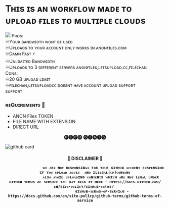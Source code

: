 # Tʜɪs ɪs ᴀɴ ᴡᴏʀᴋғʟᴏᴡ ᴍᴀᴅᴇ ᴛᴏ ᴜᴘʟᴏᴀᴅ ғɪʟᴇs ᴛᴏ ᴍᴜʟᴛɪᴘʟᴇ ᴄʟᴏᴜᴅs
<img src="https://user-images.githubusercontent.com/73097560/115834477-dbab4500-a447-11eb-908a-139a6edaec5c.gif">
Pʀᴏs:<br>
     ♾Yᴏᴜʀ ʙᴀɴᴅᴡɪᴅᴛʜ ᴡᴏɴᴛ ʙᴇ ᴜsᴇᴅ<br>
     ♾Uᴘʟᴏᴀᴅs ᴛᴏ ʏᴏᴜʀ ᴀᴄᴄᴏᴜɴᴛ ᴏɴʟʏ ᴡᴏʀᴋs ɪɴ ᴀɴᴏɴғɪʟᴇs.ᴄᴏᴍ<br>
     ♾Dᴀᴍɴ Fᴀsᴛ ⚡️<br>
     ♾Uɴʟɪᴍɪᴛᴇᴅ Bᴀɴᴅᴡɪᴅᴛʜ<br>
     ♾Uᴘʟᴏᴀᴅs ᴛᴏ 3 ᴅɪғғᴇʀᴇɴᴛ sᴇʀᴠᴇʀs ᴀɴᴏɴғɪʟᴇs,ʟᴇᴛsᴜᴘʟᴏᴀᴅ.ᴄᴄ,ғɪʟᴇᴄʜᴀɴ<br>
Cᴏɴs:<br>
     ♾20 GB ᴜᴘʟᴏᴀᴅ ʟɪᴍɪᴛ<br>
     ♾ғɪʟᴇᴄʜᴀɴ,ʟᴇᴛsᴜᴘʟᴏᴀᴅᴄᴄ ᴅᴏᴇsɴᴛ ʜᴀᴠᴇ ᴀᴄᴄᴏᴜɴᴛ ᴜᴘʟᴏᴀᴅ sᴜᴘᴘᴏʀᴛ<br>
sᴜᴘᴘᴏʀᴛ<br>

<h3>ʀᴇQᴜɪʀᴇᴍᴇɴᴛꜱ 📝</h3>

- ANON Files TOKEN
- FILE NAME WITH EXTENSION
- DIRECT URL 

<p align="center"> 🅡🅔🅟🅞 🅢🅣🅐🅣🅢 </p>


![github card](https://github-readme-stats.vercel.app/api/pin/?username=Unknowngeek2008&repo=ANONFILES-UPLOAD&theme=dark)

<h4 align="center"> 🚫 DISCLAIMER 🚫 </p>


```
                ᴡᴇ ᴀʀᴇ ɴᴏᴛ ʀᴇsᴘᴏɴsɪʙʟᴇ ғᴏʀ ʏᴏᴜʀ ɢɪᴛʜᴜʙ ᴀᴄᴄᴏᴜɴᴛ sᴜsᴘᴇɴsɪᴏɴ ɪғ ʏᴏᴜ ᴜᴘʟᴏᴀᴅ ᴀᴅᴜʟᴛ  ᴀɴᴅ ɪʟʟᴇɢᴀʟ(ᴄᴘ)ᴄᴏɴᴛᴇɴᴛ
              ᴀʟsᴏ ᴀᴠᴏɪᴅ ᴜᴘʟᴏᴀᴅɪɴɢ ᴄᴏɴᴛᴇɴᴛs ᴡʜɪᴄʜ ᴀʀᴇ ɴᴏᴛ ʟᴇɢᴀʟ ᴜɴᴅᴇʀ ɢɪᴛʜᴜʙ ᴛᴇʀᴍs ᴏғ sᴇʀᴠɪᴄᴇ ʏᴏᴜ ᴍᴀʏ ʀᴇᴀᴅ ɪᴛ ʜᴇʀᴇ - ʜᴛᴛᴘs://ᴅᴏᴄs.ɢɪᴛʜᴜʙ.ᴄᴏᴍ/ᴇɴ/sɪᴛᴇ-ᴘᴏʟɪᴄʏ/ɢɪᴛʜᴜʙ-ᴛᴇʀᴍs/ 
               ɢɪᴛʜᴜʙ-ᴛᴇʀᴍs-ᴏғ-sᴇʀᴠɪᴄe - https://docs.github.com/en/site-policy/github-terms/github-terms-of-service
   
```
